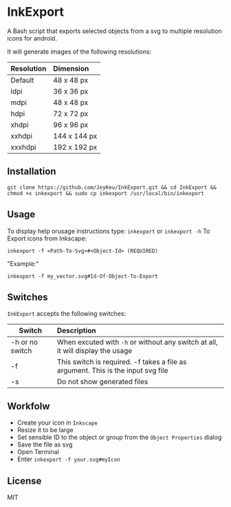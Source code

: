 # InkExport
A Bash script that exports selected objects from a svg to multiple resolution icons for android.

It will generate images of the following resolutions:

| Resolution | Dimension |
|---------|:-------------|
|	Default | 48 x 48 px   |
| ldpi    | 36 x 36 px   |
| mdpi    | 48 x 48 px   |
| hdpi    | 72 x 72 px   |
| xhdpi   | 96 x 96 px   |
| xxhdpi  | 144 x 144 px |
| xxxhdpi | 192 x 192 px | 

Installation
---

`git clone https://github.com/JeyKeu/InkExport.git && cd InkExport && chmod +x inkexport && sudo cp inkexport /usr/local/bin/inkexport`

Usage
---
To display help orusage instructions type:
`inkexport` or `inkexport -h`
To Export icons from Inkscape:

`inkexport -f <Path-To-Svg>#<Object-Id> (REQUIRED)`

"Example:"

`inkexport -f my_vector.svg#Id-Of-Object-To-Export`

Switches
---
`InkExport` accepts the following switches:

| Switch          | Description |
|-----------------|:-------------|
|	-h or no switch | When excuted with `-h` or without any switch at all, it will display the usage     |
| -f              | This switch is required. -f takes a file as argument. This is the input svg file   |
| -s              | Do not show generated files    |


Workfolw
---

- Create your icon in `Inkscape` 
- Resize it to be large
- Set sensible ID to the object or group from the `Object Properties` dialog
- Save the file as svg
- Open Terminal
- Enter `inkexport -f your.svg#myIcon`

License
---

MIT

